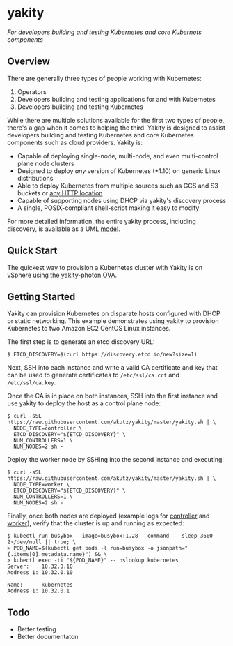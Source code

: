 # yakity
*For developers building and testing Kubernetes and core Kubernets components*

## Overview
There are generally three types of people working with Kubernetes:

  1. Operators
  2. Developers building and testing applications for and with Kubernetes
  3. Developers building and testing Kubernetes

While there are multiple solutions available for the first two types of
people, there's a gap when it comes to helping the third. Yakity is
designed to assist developers building and testing Kubernetes and core
Kubernetes components such as cloud providers. Yakity is:

  * Capable of deploying single-node, multi-node, and even multi-control plane node clusters
  * Designed to deploy *any* version of Kubernetes (+1.10) on generic Linux distributions
  * Able to deploy Kubernetes from multiple sources such as GCS and S3 buckets or [any HTTP location](https://github.com/akutz/yakity/wiki/Kubernetes-version)
  * Capable of supporting nodes using DHCP via yakity's discovery process
  * A single, POSIX-compliant shell-script making it easy to modify

For more detailed information, the entire yakity process, including discovery,
is available as a UML [model](https://s3-us-west-2.amazonaws.com/cnx.vmware/cicd/yakity/svg/yakity-overview.svg).

## Quick Start
The quickest way to provision a Kubernetes cluster with Yakity is on
vSphere using the yakity-photon 
[OVA](https://s3-us-west-2.amazonaws.com/cnx.vmware/cicd/yakity-photon.ova).

## Getting Started
Yakity can provision Kubernetes on disparate hosts configured with DHCP
or static networking. This example demonstrates using yakity to
provision Kubernetes to two Amazon EC2 CentOS Linux instances.

The first step is to generate an etcd discovery URL:

```shell
$ ETCD_DISCOVERY=$(curl https://discovery.etcd.io/new?size=1)
```

Next, SSH into each instance and write a valid CA certificate and key
that can be used to generate certificates to `/etc/ssl/ca.crt` and
`/etc/ssl/ca.key`.

Once the CA is in place on both instances, SSH into the first instance and
use yakity to deploy the host as a control plane node:

```shell
$ curl -sSL https://raw.githubusercontent.com/akutz/yakity/master/yakity.sh | \
  NODE_TYPE=controller \
  ETCD_DISCOVERY="${ETCD_DISCOVERY}" \
  NUM_CONTROLLERS=1 \
  NUM_NODES=2 sh -
```

Deploy the worker node by SSHing into the second instance and executing:

```shell
$ curl -sSL https://raw.githubusercontent.com/akutz/yakity/master/yakity.sh | \
  NODE_TYPE=worker \
  ETCD_DISCOVERY="${ETCD_DISCOVERY}" \
  NUM_CONTROLLERS=1 \
  NUM_NODES=2 sh -
```

Finally, once both nodes are deployed (example logs for 
[controller](https://gist.github.com/akutz/00288cd1252f07139be6035c31a7e25a#file-yakity-sh-controller-log)
and [worker](https://gist.github.com/akutz/00288cd1252f07139be6035c31a7e25a#file-yakity-sh-worker-log)),
verify that the cluster is up and running as expected:

```shell
$ kubectl run busybox --image=busybox:1.28 --command -- sleep 3600 2>/dev/null || true; \
> POD_NAME=$(kubectl get pods -l run=busybox -o jsonpath="{.items[0].metadata.name}") && \
> kubectl exec -ti "${POD_NAME}" -- nslookup kubernetes
Server:    10.32.0.10
Address 1: 10.32.0.10

Name:      kubernetes
Address 1: 10.32.0.1
```

## Todo
* Better testing
* Better documentaton
